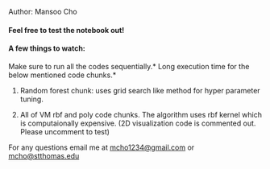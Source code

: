 Author: Mansoo Cho

#### Feel free to test the notebook out!

#### A few things to watch:
Make sure to run all the codes sequentially.*
Long execution time for the below mentioned code chunks.*


1. Random forest chunk: uses grid search like method for hyper parameter tuning.

2. All of VM rbf and poly code chunks. The algorithm uses rbf kernel which is computaionally expensive. (2D visualization code is commented out. Please uncomment to test)

For any questions email me at mcho1234@gmail.com or mcho@stthomas.edu
